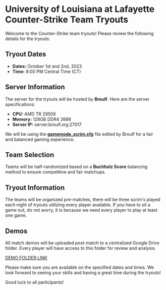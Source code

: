 # University of Louisiana at Lafayette Counter-Strike Team Tryouts

Welcome to the Counter-Strike team tryouts! Please review the following details for the tryouts:

## Tryout Dates
- **Dates:** October 1st and 2nd, 2023
- **Time:** 8:00 PM Central Time (CT)

## Server Information
The server for the tryouts will be hosted by **Broulf**. Here are the server specifications:
- **CPU:** AMD TR 2950X
- **Memory:** 128GB DDR4 2666
- **Server IP:** server.broulf.org:27017

We will be using the [**gamemode_scrim.cfg**](https://raw.githubusercontent.com/Broulf/UL-CS/main/cs2/gamemode_scrim.cfg) file edited by Broulf for a fair and balanced gaming experience.

## Team Selection
Teams will be half-randomized based on a **Buchholz Score** balancing method to ensure competitive and fair matchups.

## Tryout Information
The teams will be organized pre-matches, there will be three scrim's played each night of tryouts utilizing every player available. If you have to sit a game out, do not worry, it is because we need every player to play at least one game.

## Demos
All match demos will be uploaded post-match to a centralized Google Drive folder. Every player will have access to this folder for review and analysis.

[DEMO FOLDER LINK](https://drive.google.com/drive/folders/1drHae9nliyQnvkvue4RMYOxe3FXdoiDM?usp=sharing)

Please make sure you are available on the specified dates and times. We look forward to seeing your skills and having a great time during the tryouts!

Good luck to all participants!

